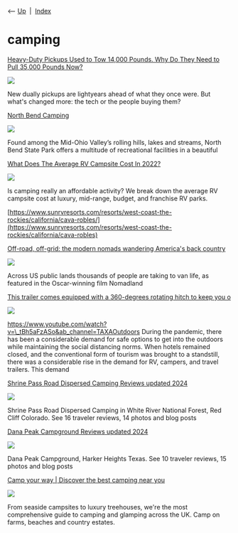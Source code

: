 <div class="nav">

⟵ [Up](index.html)  \|  [Index](index.html)

</div>

# camping

<div class="cards">

<div class="card">

<div class="card-title">

[Heavy-Duty Pickups Used to Tow 14,000 Pounds. Why Do They Need to Pull
35,000 Pounds
Now?](https://www.thedrive.com/news/heavy-duty-pickups-used-to-tow-14000-pounds-why-do-they-need-to-pull-35000-pounds-now)

</div>

<div class="card-image">

[![](https://www.thedrive.com/wp-content/uploads/2025/07/Ram-HD-Towing-Hero-1.jpg?quality=85)](https://www.thedrive.com/news/heavy-duty-pickups-used-to-tow-14000-pounds-why-do-they-need-to-pull-35000-pounds-now)

</div>

New dually pickups are lightyears ahead of what they once were. But
what's changed more: the tech or the people buying them?

</div>

<div class="card">

<div class="card-title">

[North Bend
Camping](https://wvstateparks.com/places-to-stay/campgrounds/north-bend-state-park-camping)

</div>

<div class="card-image">

[![](https://wvstateparks.com/wp-content/uploads/2019/04/915A9848-700x467.jpg)](https://wvstateparks.com/places-to-stay/campgrounds/north-bend-state-park-camping)

</div>

Found among the Mid-Ohio Valley’s rolling hills, lakes and streams,
North Bend State Park offers a multitude of recreational facilities in a
beautiful

</div>

<div class="card">

<div class="card-title">

[What Does The Average RV Campsite Cost In
2022?](https://camperreport.com/average-rv-campsite-cost-2022)

</div>

<div class="card-image">

[![](https://camperreport.com/wp-content/uploads/2021/11/shutterstock_2025829994-scaled.jpg)](https://camperreport.com/average-rv-campsite-cost-2022)

</div>

Is camping really an affordable activity? We break down the average RV
campsite cost at luxury, mid-range, budget, and franchise RV parks.

</div>

<div class="card">

<div class="card-title">

[https://www.sunrvresorts.com/resorts/west-coast-the-rockies/california/cava-robles/](https://www.sunrvresorts.com/resorts/west-coast-the-rockies/california/cava-robles)

</div>

</div>

<div class="card">

<div class="card-title">

[Off-road, off-grid: the modern nomads wandering America's back
country](https://www.theguardian.com/lifeandstyle/2021/feb/04/modern-nomads-nomadland-van-life-us-public-lands)

</div>

<div class="card-image">

[![](https://i.guim.co.uk/img/media/92b47faab8e7f9c3bc25d1aff61886d6e6378ac4/0_448_6720_4032/master/6720.jpg?width=1200&height=630&quality=85&auto=format&fit=crop&overlay-align=bottom%2Cleft&overlay-width=100p&overlay-base64=L2ltZy9zdGF0aWMvb3ZlcmxheXMvdGctYWdlLTIwMjEucG5n&enable=upscale&s=cbbd7302605eedc85308bfa2322a20ac)](https://www.theguardian.com/lifeandstyle/2021/feb/04/modern-nomads-nomadland-van-life-us-public-lands)

</div>

Across US public lands thousands of people are taking to van life, as
featured in the Oscar-winning film Nomadland

</div>

<div class="card">

<div class="card-title">

[This trailer comes equipped with a 360-degrees rotating hitch to keep
you
o](https://www.yankodesign.com/2021/01/31/this-trailer-comes-equipped-with-a-360-degrees-rotating-hitch-to-keep-you-off-grid-for-seven-days)

</div>

<div class="card-image">

[![](https://www.yankodesign.com/images/design_news/2021/01/tigermoth-overland-trailer-with-360-degrees-rotating-hitch-keeps-you-off-grid-for-seven-days/Taxa-Outdoors-TigerMoth-Overland-Trailer-4.jpg)](https://www.yankodesign.com/2021/01/31/this-trailer-comes-equipped-with-a-360-degrees-rotating-hitch-to-keep-you-off-grid-for-seven-days)

</div>

https://www.youtube.com/watch?v=\_tBh5aFzASo&ab_channel=TAXAOutdoors
During the pandemic, there has been a considerable demand for safe
options to get into the outdoors while maintaining the social distancing
norms. When hotels remained closed, and the conventional form of tourism
was brought to a standstill, there was a considerable rise in the demand
for RV, campers, and travel trailers. This demand

</div>

<div class="card">

<div class="card-title">

[Shrine Pass Road Dispersed Camping Reviews updated
2024](https://www.campendium.com/shrine-pass-road-dispersed-camping)

</div>

<div class="card-image">

[![](https://campcdn.com/photos/3/3/33454/250519/uploads_2F1599599367048-wjb0pcdr4k-0634880e20534a897298463a009762e6_2FDJI_0872%2B_281_29.jpg?v=1633865023)](https://www.campendium.com/shrine-pass-road-dispersed-camping)

</div>

Shrine Pass Road Dispersed Camping in White River National Forest, Red
Cliff Colorado. See 16 traveler reviews, 14 photos and blog posts

</div>

<div class="card">

<div class="card-title">

[Dana Peak Campground Reviews updated
2024](https://www.campendium.com/dana-peak)

</div>

<div class="card-image">

[![](https://campcdn.com/photos/1/0/10173/250701/uploads_2F1599666638691-1w9lgb9shm8-910e1537b08d31990d7ad492999386f1_2FDana%2BPeak%2Bpic%2B2.jpg?v=1633865070)](https://www.campendium.com/dana-peak)

</div>

Dana Peak Campground, Harker Heights Texas. See 10 traveler reviews, 15
photos and blog posts

</div>

<div class="card">

<div class="card-title">

[Camp your way \| Discover the best camping near
you](https://www.hipcamp.com)

</div>

<div class="card-image">

[![](https://www.hipcamp.com/campground-photos/ffkppwmgonztshic9fgv.jpg)](https://www.hipcamp.com)

</div>

From seaside campsites to luxury treehouses, we're the most
comprehensive guide to camping and glamping across the UK. Camp on
farms, beaches and country estates.

</div>

</div>

